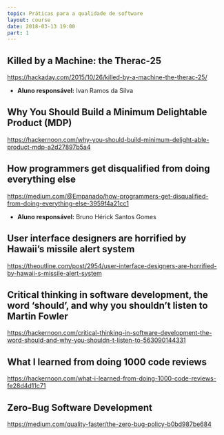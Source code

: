 ```yaml
---
topic: Práticas para a qualidade de software
layout: course
date: 2018-03-13 19:00
part: 1
---
```


## Killed by a Machine: the Therac-25
<https://hackaday.com/2015/10/26/killed-by-a-machine-the-therac-25/>

- **Aluno responsável:** Ivan Ramos da Silva

## Why You Should Build a Minimum Delightable Product (MDP)
<https://hackernoon.com/why-you-should-build-minimum-delight-able-product-mdp-a2d27897b5a4>

## How programmers get disqualified from doing everything else
<https://medium.com/@Empanado/how-programmers-get-disqualified-from-doing-everything-else-3959f4a21cc1>

- **Aluno responsável:** Bruno Hérick Santos Gomes

## User interface designers are horrified by Hawaii’s missile alert system
<https://theoutline.com/post/2954/user-interface-designers-are-horrified-by-hawaii-s-missile-alert-system>

## Critical thinking in software development, the word ‘should’, and why you shouldn’t listen to Martin Fowler
<https://hackernoon.com/critical-thinking-in-software-development-the-word-should-and-why-you-shouldn-t-listen-to-563090144331>

## What I learned from doing 1000 code reviews
<https://hackernoon.com/what-i-learned-from-doing-1000-code-reviews-fe28d4d11c71>

## Zero-Bug Software Development
<https://medium.com/quality-faster/the-zero-bug-policy-b0bd987be684>
